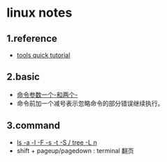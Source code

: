 # linux notes

## 1.reference

+ [tools quick tutorial](http://linuxtools-rst.readthedocs.io/zh_CN/latest/base/01_use_man.html)

## 2.basic

+ [命令参数一个-和两个-](https://www.zhihu.com/question/41366215)
+ 命令前加一个减号表示忽略命令的部分错误继续执行。

## 3.command

+ [ls -a -l -F -s -t -S / tree -L n](https://blog.csdn.net/xuehuafeiwu123/article/details/53817161)
+ shift + pageup/pagedown : terminal 翻页
